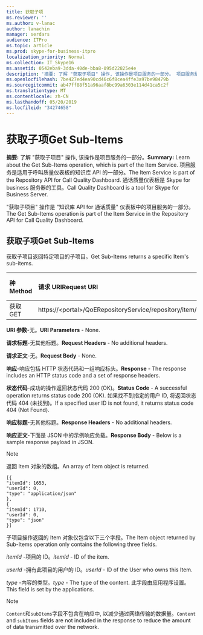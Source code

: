 ```yaml
---
title: 获取子项
ms.reviewer: ''
ms.author: v-lanac
author: lanachin
manager: serdars
audience: ITPro
ms.topic: article
ms.prod: skype-for-business-itpro
localization_priority: Normal
ms.collection: IT_Skype16
ms.assetid: 0542eba9-3dda-40de-bba8-095d22825e4e
description: '摘要: 了解 "获取子项目" 操作, 该操作是项目服务的一部分。 项目服务是适用于呼叫质量仪表板的知识库 API 的一部分。 通话质量仪表板是 Skype for business 服务器的工具。'
ms.openlocfilehash: 7be427ed4ea90cd46c6f8cea4ffe3a97be98479b
ms.sourcegitcommit: ab47ff88f51a96aaf8bc99a6303e114d41ca5c2f
ms.translationtype: MT
ms.contentlocale: zh-CN
ms.lasthandoff: 05/20/2019
ms.locfileid: "34274658"
---
```

# <a name="get-sub-items"></a><span data-ttu-id="1ea61-105">获取子项</span><span class="sxs-lookup"><span data-stu-id="1ea61-105">Get Sub-Items</span></span>
 
<span data-ttu-id="1ea61-106">**摘要:** 了解 "获取子项目" 操作, 该操作是项目服务的一部分。</span><span class="sxs-lookup"><span data-stu-id="1ea61-106">**Summary:** Learn about the Get Sub-Items operation, which is part of the Item Service.</span></span> <span data-ttu-id="1ea61-107">项目服务是适用于呼叫质量仪表板的知识库 API 的一部分。</span><span class="sxs-lookup"><span data-stu-id="1ea61-107">The Item Service is part of the Repository API for Call Quality Dashboard.</span></span> <span data-ttu-id="1ea61-108">通话质量仪表板是 Skype for business 服务器的工具。</span><span class="sxs-lookup"><span data-stu-id="1ea61-108">Call Quality Dashboard is a tool for Skype for Business Server.</span></span>
  
<span data-ttu-id="1ea61-109">"获取子项目" 操作是 "知识库 API for 通话质量" 仪表板中的项目服务的一部分。</span><span class="sxs-lookup"><span data-stu-id="1ea61-109">The Get Sub-Items operation is part of the Item Service in the Repository API for Call Quality Dashboard.</span></span>
  
## <a name="get-sub-items"></a><span data-ttu-id="1ea61-110">获取子项</span><span class="sxs-lookup"><span data-stu-id="1ea61-110">Get Sub-Items</span></span>

<span data-ttu-id="1ea61-111">获取子项目返回特定项目的子项目。</span><span class="sxs-lookup"><span data-stu-id="1ea61-111">Get Sub-Items returns a specific Item's sub-items.</span></span>
  

|<span data-ttu-id="1ea61-112">**种**</span><span class="sxs-lookup"><span data-stu-id="1ea61-112">**Method**</span></span>|<span data-ttu-id="1ea61-113">**请求 URI**</span><span class="sxs-lookup"><span data-stu-id="1ea61-113">**Request URI**</span></span>|<span data-ttu-id="1ea61-114">**HTTP 版本**</span><span class="sxs-lookup"><span data-stu-id="1ea61-114">**HTTP Version**</span></span>|
|:-----|:-----|:-----|
|<span data-ttu-id="1ea61-115">获取</span><span class="sxs-lookup"><span data-stu-id="1ea61-115">GET</span></span>  <br/> |<span data-ttu-id="1ea61-116">https://\<portal\>/QoERepositoryService/repository/item/{itemId}/subitem</span><span class="sxs-lookup"><span data-stu-id="1ea61-116">https://\<portal\>/QoERepositoryService/repository/item/{itemId}/subitem</span></span>  <br/> |<span data-ttu-id="1ea61-117">HTTP/1。1</span><span class="sxs-lookup"><span data-stu-id="1ea61-117">HTTP/1.1</span></span>  <br/> |
   
 <span data-ttu-id="1ea61-118">**URI 参数**-无。</span><span class="sxs-lookup"><span data-stu-id="1ea61-118">**URI Parameters** - None.</span></span>
  
 <span data-ttu-id="1ea61-119">**请求标题**-无其他标题。</span><span class="sxs-lookup"><span data-stu-id="1ea61-119">**Request Headers** - No additional headers.</span></span>
  
 <span data-ttu-id="1ea61-120">**请求正文**-无。</span><span class="sxs-lookup"><span data-stu-id="1ea61-120">**Request Body** - None.</span></span>
  
 <span data-ttu-id="1ea61-121">**响应**-响应包括 HTTP 状态代码和一组响应标头。</span><span class="sxs-lookup"><span data-stu-id="1ea61-121">**Response** - The response includes an HTTP status code and a set of response headers.</span></span>
  
 <span data-ttu-id="1ea61-122">**状态代码**-成功的操作返回状态代码 200 (OK)。</span><span class="sxs-lookup"><span data-stu-id="1ea61-122">**Status Code** - A successful operation returns status code 200 (OK).</span></span> <span data-ttu-id="1ea61-123">如果找不到指定的用户 ID, 将返回状态代码 404 (未找到)。</span><span class="sxs-lookup"><span data-stu-id="1ea61-123">If a specified user ID is not found, it returns status code 404 (Not Found).</span></span>
  
 <span data-ttu-id="1ea61-124">**响应标题**-无其他标题。</span><span class="sxs-lookup"><span data-stu-id="1ea61-124">**Response Headers** - No additional headers.</span></span>
  
 <span data-ttu-id="1ea61-125">**响应正文**-下面是 JSON 中的示例响应负载。</span><span class="sxs-lookup"><span data-stu-id="1ea61-125">**Response Body** - Below is a sample response payload in JSON.</span></span>
  
> [!NOTE]
> <span data-ttu-id="1ea61-126">返回 Item 对象的数组。</span><span class="sxs-lookup"><span data-stu-id="1ea61-126">An array of Item object is returned.</span></span> 
  
```
[{
"itemId": 1653,
"userId": 0,
"type": "application/json"
},
{
"itemId": 1710,
"userId": 0,
"type": "json"
}]
```

<span data-ttu-id="1ea61-127">子项目操作返回的 Item 对象仅包含以下三个字段。</span><span class="sxs-lookup"><span data-stu-id="1ea61-127">The Item object returned by Sub-Items operation only contains the following three fields.</span></span> 
  
 <span data-ttu-id="1ea61-128">*itemId* -项目的 ID。</span><span class="sxs-lookup"><span data-stu-id="1ea61-128">*itemId*  - ID of the item.</span></span>
  
 <span data-ttu-id="1ea61-129">*userId* -拥有此项目的用户的 ID。</span><span class="sxs-lookup"><span data-stu-id="1ea61-129">*userId*  - ID of the User who owns this Item.</span></span>
  
 <span data-ttu-id="1ea61-130">*type* -内容的类型。</span><span class="sxs-lookup"><span data-stu-id="1ea61-130">*type*  - The type of the content.</span></span> <span data-ttu-id="1ea61-131">此字段由应用程序设置。</span><span class="sxs-lookup"><span data-stu-id="1ea61-131">This field is set by the applications.</span></span>
  
> [!NOTE]
>  <span data-ttu-id="1ea61-132">`Content`和`subItems`字段不包含在响应中, 以减少通过网络传输的数据量。</span><span class="sxs-lookup"><span data-stu-id="1ea61-132">`Content` and `subItems` fields are not included in the response to reduce the amount of data transmitted over the network.</span></span>
  

